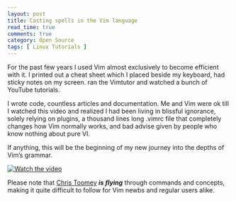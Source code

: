 ```yaml
---
layout: post
title: Casting spells in the Vim language
read_time: true  
comments: true
category: Open Source
tags: [ Linux Tutorials ]
---
```


For the past few years I used Vim almost exclusively to become efficient with it. I printed out a cheat sheet which I placed beside my keyboard, had sticky notes on my screen. ran the Vimtutor and watched a bunch of YouTube tutorials. 

I wrote code, countless articles and documentation. Me and Vim were ok till I watched this video and realized I had been living in blissful ignorance, solely relying on plugins, a thousand lines long .vimrc file that completely changes how Vim normally works, and bad advise given by people who know nothing about pure VI.

If anything, this will be the beginning of my new journey into the depths of Vim’s grammar.

[![Watch the video](https://img.youtube.com/vi/wlR5gYd6um0/maxresdefault.jpg)](https://youtu.be/wlR5gYd6um0)

Please note that [Chris Toomey](https://ctoomey.com/) ***is flying*** through commands and concepts, making it quite difficult to follow for Vim newbs and regular users alike.
